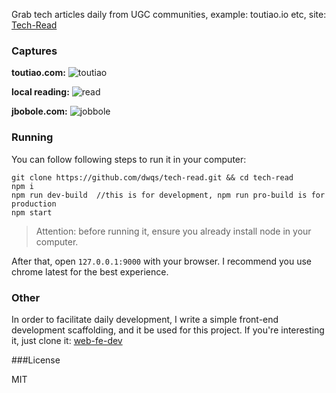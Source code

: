Grab tech articles daily from UGC communities, example: toutiao.io etc, site: [Tech-Read](http://tech-read.ido321.com:8080/)

### Captures

**toutiao.com:**
![toutiao](https://segmentfault.com/img/bVuT1l)

**local reading:**
![read](https://segmentfault.com/img/bVuT1q)

**jbobole.com:**
![jobbole](https://segmentfault.com/img/bVuT1s)

### Running

You can follow following steps to run it in your computer:

```
git clone https://github.com/dwqs/tech-read.git && cd tech-read
npm i
npm run dev-build  //this is for development, npm run pro-build is for production
npm start
```

>Attention: before running it, ensure you already install node in your computer.

After that, open `127.0.0.1:9000` with your browser. I recommend you use chrome latest for the best experience.

### Other

In order to facilitate daily development, I write a simple front-end development scaffolding, and it be used for this project. If you're interesting it, just clone it: [web-fe-dev](https://github.com/dwqs/web-fe-dev)

###License

MIT
